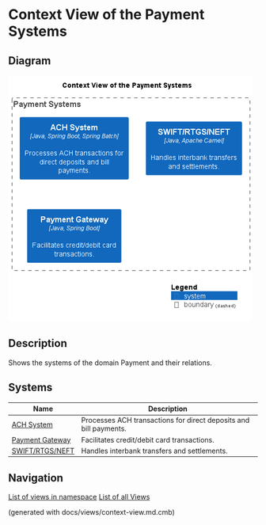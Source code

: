 # Context View of the Payment Systems

## Diagram
![Context View of the Payment Systems](../../mybank/payment/context-view.png)

## Description
Shows the systems of the domain Payment and their relations.
## Systems
| Name | Description |
|---|---|
| [ACH System](../../mybank/payment/ach-system.md) | Processes ACH transactions for direct deposits and bill payments. |
| [Payment Gateway](../../mybank/payment/payment-gateway-system.md) | Facilitates credit/debit card transactions. |
| [SWIFT/RTGS/NEFT](../../mybank/payment/swift-rtgs-neft-system.md) | Handles interbank transfers and settlements. |


## Navigation
[List of views in namespace](./views-in-namespace.md)
[List of all Views](../../views.md)

(generated with docs/views/context-view.md.cmb)

